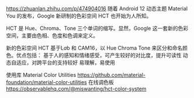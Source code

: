 
https://zhuanlan.zhihu.com/p/474904016
随着 Android 12 动态主题 Material You 的发布，Google 新研制的色彩空间 HCT 也开始为人所知。

HCT 是 Hue、Chroma、Tone 三个单词的缩写。显然，Google 这一套新的色彩空间，主要由色相、色度和色调来定义。


新的色彩空间 HCT 基于L*a*b 和 CAM16，以 Hue Chroma Tone 来区分和命名颜色。优点包括：
基于人的感知和情绪感受，可产生较好的对比度，提升可读性
动态自适应，对跨平台的支持较好
易理解，易使用

使用库
Material Color Utilities
https://github.com/material-foundation/material-color-utilities
在线调色板
https://observablehq.com/@miswanting/hct-color-system
